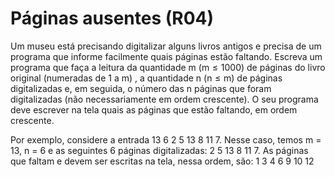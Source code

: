 # Páginas ausentes (R04) #

Um museu está precisando digitalizar alguns livros antigos e precisa de um programa que informe facilmente quais páginas estão faltando. Escreva um programa que faça a leitura da quantidade m (m ≤ 1000) de páginas do livro original (numeradas de 1 a m) , a quantidade n (n ≤ m) de páginas digitalizadas e, em seguida, o número das n páginas que foram digitalizadas (não necessariamente em ordem crescente). O seu programa deve escrever na tela quais as páginas que estão faltando, em ordem crescente.

Por exemplo, considere a entrada 13 6 2 5 13 8 11 7. Nesse caso, temos m = 13, n = 6 e as seguintes 6 páginas digitalizadas: 2 5 13 8 11 7. As páginas que faltam e devem ser escritas na tela, nessa ordem, são: 1 3 4 6 9 10 12
